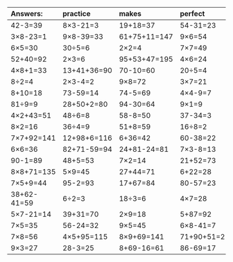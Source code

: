 | Answers: | practice | makes | perfect | ! |
| :--- | :--- | :--- | :--- | :--- |
| 42-3=39 | 8×3-21=3 | 19+18=37 | 54-31=23 | 5×7=35 | 
| 3×8-23=1 | 9×8-39=33 | 61+75+11=147 | 9×6=54 | 4×4+58=74 | 
| 6×5=30 | 30÷5=6 | 2×2=4 | 7×7=49 | 87-25=62 | 
| 52+40=92 | 2×3=6 | 95+53+47=195 | 4×6=24 | 94-4=90 | 
| 4×8+1=33 | 13+41+36=90 | 70-10=60 | 20÷5=4 | 13+71=84 | 
| 8÷2=4 | 2×3-4=2 | 9×8=72 | 3×7=21 | 53+39=92 | 
| 8+10=18 | 73-59=14 | 74-5=69 | 4×4-9=7 | 6×6+77=113 | 
| 81÷9=9 | 28+50+2=80 | 94-30=64 | 9×1=9 | 8×9=72 | 
| 4×2+43=51 | 48÷6=8 | 58-8=50 | 37-34=3 | 67+82+62=211 | 
| 8×2=16 | 36÷4=9 | 51+8=59 | 16÷8=2 | 64+25-78=11 | 
| 7×7+92=141 | 12+98+6=116 | 6+36=42 | 60-38=22 | 97-67=30 | 
| 6×6=36 | 82+71-59=94 | 24+81-24=81 | 7×3-8=13 | 5×4+1=21 | 
| 90-1=89 | 48+5=53 | 7×2=14 | 21+52=73 | 4×3-7=5 | 
| 8×8+71=135 | 5×9=45 | 27+44=71 | 6+22=28 | 78+8+5=91 | 
| 7×5+9=44 | 95-2=93 | 17+67=84 | 80-57=23 | 9×6+69=123 | 
| 38+62-41=59 | 6÷2=3 | 18÷3=6 | 4×7=28 | 3×8-2=22 | 
| 5×7-21=14 | 39+31=70 | 2×9=18 | 5+87=92 | 42+6=48 | 
| 7×5=35 | 56-24=32 | 9×5=45 | 6×8-41=7 | 2×4=8 | 
| 7×8=56 | 4×5+95=115 | 8×9+69=141 | 71+90+51=212 | 3×9-23=4 | 
| 9×3=27 | 28-3=25 | 8+69-16=61 | 86-69=17 | 32÷8=4 | 
